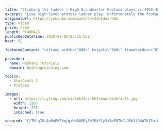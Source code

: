 ```yaml
---
title: "Climbing the ladder | High Grandmaster Protoss plays vs 4400-4800 players"
excerpt: "Live high-level protoss ladder play. Unfortunately the footage came out quite choppy at some points and I was considering just not posting today, but I will post it anyways in case a few of you want to watch still. I'm trying to figure out what the cause of the lag is and hopefully I can get some cleaner"
originalUrl: https://youtube.com/watch?v=2ohfdaz-hDI
type: video
price: Free
length: PT48M42S
publishedDateTime: 2020-09-05T23:15:55Z
heat: 52

featuredContent: "<iframe width=\"800\" height=\"500\" frameborder=\"0\" src=\"https://www.youtube.com/embed/2ohfdaz-hDI\" allow=\"accelerometer; autoplay; encrypted-media; gyroscope; picture-in-picture\" allowfullscreen></iframe>"

provider:
  name: HuShang Tutorials
  domain: hushangcoaching.com

topics:
  - StarCraft 2
  - Protoss

images:
  - url: https://i.ytimg.com/vi/2ohfdaz-hDI/maxresdefault.jpg
    width: 1280
    height: 720
    isCached: true

secured: "C/TMLq78sAuMnFWEkq/giHb5AQPyEv2RkSCy3iBoEB7hCLJGb1lQ4WTbIEwfGG9EQky4sZNY1oM4HoJvHF/iL8EZjRV1uFpct55fevE87yDXhF1IE/fftHjALs+hRzEJ2bjCLu8no5OgzBUjHgN4NSTSxJakabrGT9KTpc4AJfpgkfHz9gAH7oO64HKo9n4hLLuzp9MUTP1QSbxDf5qBcBs1T95DuUu5qSVE9sXz0f3HzLNHvabMKOOXctpcwvKvH/f6YkDqENhNWk0vRfzYOEPF806Xa7QRIb96WpXiIq6Upoc22FF2R5dhI0gSQd5G+Ms1tS1AxoFt3jYcfAqLSowlgSB3CX8S8OkZPll1Eq0TpjiTz5Xj5fRp951Tpf9JVCAgijTO5MSxHywqzYbk+AkOcfbSevMZUdnOQj/Dbsw=;YRiAs9SEE46iCJxk3gUtVg=="
---
```


